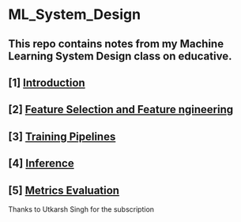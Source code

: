 # ML_System_Design
This repo contains notes from my Machine Learning System Design class on educative.
------------------------------------------
## [1] [Introduction](https://github.com/Harsha2409/ML_System_Design/blob/main/Introduction.md)
## [2] [Feature Selection and Feature ngineering](https://github.com/Harsha2409/ML_System_Design/blob/main/Feature-Selection-and-Feature-Engineering.md)
## [3] [Training Pipelines](https://github.com/Harsha2409/ML_System_Design/blob/main/training-pipelines.md)
## [4] [Inference]()
## [5] [Metrics Evaluation]()


Thanks to Utkarsh Singh for the subscription
